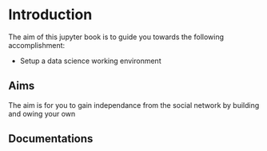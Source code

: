 # Introduction

The aim of this jupyter book is to guide you towards the following accomplishment:
- Setup a data science working environment

## Aims

The aim is for you to gain independance from the social network by building and owing your own


## Documentations

